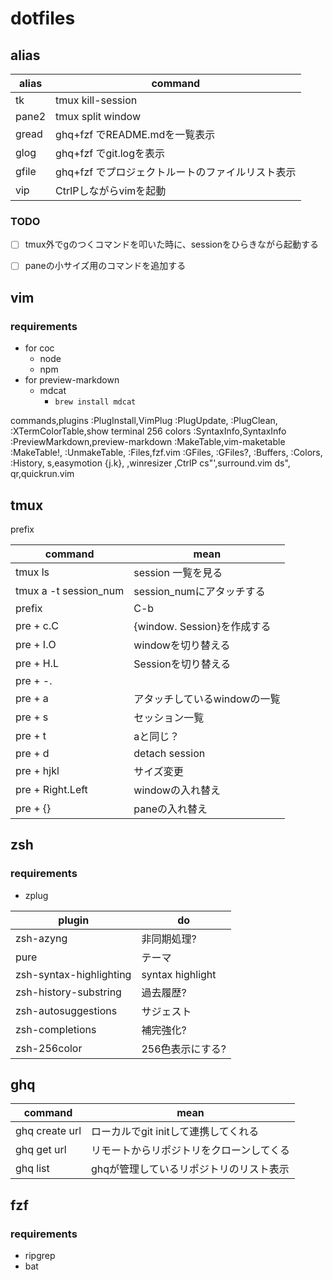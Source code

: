 # dotfiles

## alias

|alias|command                                         |
|-----|------------------------------------------------|
|tk   |tmux kill-session                               |
|pane2|tmux split window                               |
|gread|ghq+fzf でREADME.mdを一覧表示                   |
|glog |ghq+fzf でgit.logを表示                         |
|gfile|ghq+fzf でプロジェクトルートのファイルリスト表示|
|vip  |CtrlPしながらvimを起動                          |

### TODO
- [ ] tmux外でgのつくコマンドを叩いた時に、sessionをひらきながら起動する
- [ ] paneの小サイズ用のコマンドを追加する


## vim

### requirements

- for coc
  - node
  - npm
- for preview-markdown
  - mdcat
    - `brew install mdcat`

commands,plugins
:PlugInstall,VimPlug
:PlugUpdate,
:PlugClean,
:XTermColorTable,show terminal 256 colors
:SyntaxInfo,SyntaxInfo
:PreviewMarkdown,preview-markdown
:MakeTable,vim-maketable
:MakeTable!,
:UnmakeTable,
:Files,fzf.vim
:GFiles,
:GFiles?,
:Buffers,
:Colors,
:History,
<Leader>s,easymotion
<Leader>{j.k},
<C-e>,winresizer
<C-p>,CtrlP
cs"',surround.vim
ds",
<Space>qr,quickrun.vim

## tmux

prefix <C-o>

|command              |mean                        |
|---------------------|----------------------------|
|tmux ls              |session 一覧を見る          |
|tmux a -t session_num|session_numにアタッチする   |
|prefix               |C-b                         |
|pre + c.C            |{window. Session}を作成する |
|pre + I.O            |windowを切り替える          |
|pre + H.L            |Sessionを切り替える         |
|pre + -.|            |pane を切る                 |
|pre + a              |アタッチしているwindowの一覧|
|pre + s              |セッション一覧              |
|pre + t              |aと同じ？                   |
|pre + d              |detach session              |
|pre + hjkl           |サイズ変更                  |
|pre + Right.Left     |windowの入れ替え            |
|pre + {}             |paneの入れ替え              |

## zsh

### requirements

- zplug

|plugin                 |do              |
|-----------------------|----------------|
|zsh-azyng              |非同期処理?     |
|pure                   |テーマ          |
|zsh-syntax-highlighting|syntax highlight|
|zsh-history-substring  |過去履歴?       |
|zsh-autosuggestions    |サジェスト      |
|zsh-completions        |補完強化?       |
|zsh-256color           |256色表示にする?|

## ghq

|command       |mean                                    |
|--------------|----------------------------------------|
|ghq create url|ローカルでgit initして連携してくれる    |
|ghq get url   |リモートからリポジトリをクローンしてくる|
|ghq list      |ghqが管理しているリポジトリのリスト表示 |

## fzf

### requirements

- ripgrep
- bat
